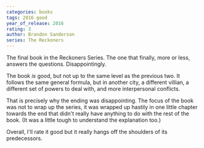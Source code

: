 ```yaml
---
categories: books
tags: 2016 good
year_of_release: 2016
rating: 3
author: Brandon Sanderson
series: The Reckoners
---
```


The final book in the Reckoners Series. The one that finally, more or less, answers the questions. Disappointingly.

The book *is* good, but not up to the same level as the previous two. It follows the same general formula, but in another city, a different villian, a different set of powers to deal with, and more interpersonal conflicts.

That is precisely why the ending was disappointing. The focus of the book was not to wrap up the series, it was wrapped up hastily in one little chapter towards the end that didn't really have anything to do with the rest of the book. (It was a little tough to understand the explanation too.)

Overall, I'll rate it good but it really hangs off the shoulders of its predecessors.
